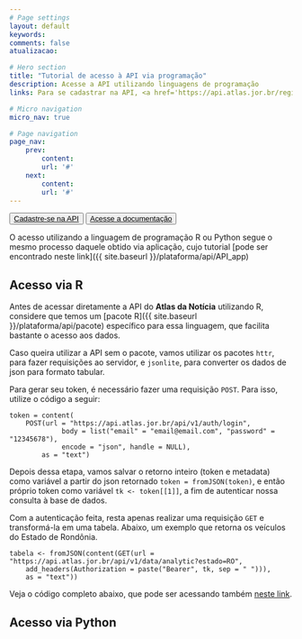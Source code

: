 ```yaml
---
# Page settings
layout: default
keywords:
comments: false
atualizacao:

# Hero section
title: "Tutorial de acesso à API via programação"
description: Acesse a API utilizando linguagens de programação
links: Para se cadastrar na API, <a href='https://api.atlas.jor.br/register' target='_blank'>clique aqui</a>. Acesse o GitHub do pacote R <a href='https://github.com/voltdatalab/newsatlasbr' target='_blank'>aqui</a>.

# Micro navigation
micro_nav: true

# Page navigation
page_nav:
    prev:
        content:
        url: '#'
    next:
        content:
        url: '#'
---
```


<style>
p img{
  border: 1px solid #333
}
</style>

<a href="{{ site.baseurl }}/plataforma/api/utilizarAPI"><button class="btn btn--dark btn--rounded btn--w-icon" style="display:inline">Cadastre-se na API</button></a> <a href="{{ site.baseurl }}/plataforma/api/documentacaoAPI }}"><button class="btn btn--dark btn--rounded btn--w-icon" style="display:inline"> Acesse a documentação </button></a>

O acesso utilizando a linguagem de programação R ou Python segue o mesmo processo daquele obtido via aplicação, cujo tutorial [pode ser encontrado neste link]({{ site.baseurl }}/plataforma/api/API_app)

## Acesso via R

Antes de acessar diretamente a API do **Atlas da Notícia** utilizando R, considere que temos um [pacote R]({{ site.baseurl }}/plataforma/api/pacote) específico para essa linguagem, que facilita bastante o acesso aos dados.

Caso queira utilizar a API sem o pacote, vamos utilizar os pacotes `httr`, para fazer requisições ao servidor, e `jsonlite`, para converter os dados de json para formato tabular.

Para gerar seu token, é necessário fazer uma requisição `POST`. Para isso, utilize o código a seguir:

```
token = content(
    POST(url = "https://api.atlas.jor.br/api/v1/auth/login",
             body = list("email" = "email@email.com", "password" = "12345678"),
             encode = "json", handle = NULL),
        as = "text")
```

Depois dessa etapa, vamos salvar o retorno inteiro (token e metadata) como variável a partir do json retornado `token = fromJSON(token)`, e então próprio token como variável `tk <- token[[1]]`, a fim de autenticar nossa consulta à base de dados.

Com a autenticação feita, resta apenas realizar uma requisição `GET` e transformá-la em uma tabela. Abaixo, um exemplo que retorna os veículos do Estado de Rondônia.

```
tabela <- fromJSON(content(GET(url = "https://api.atlas.jor.br/api/v1/data/analytic?estado=RO",
    add_headers(Authorization = paste("Bearer", tk, sep = " "))),
    as = "text"))
```

Veja o código completo abaixo, que pode ser acessando também [neste link](https://gist.github.com/sergiospagnuolo/f7b5bdd2fc430c791746a39d99319406.js).

<script src="https://gist.github.com/sergiospagnuolo/f7b5bdd2fc430c791746a39d99319406.js"></script>

## Acesso via Python

<script src="https://gist.github.com/sergiospagnuolo/5b5583c8e18fe555cdd629f744a54799.js"></script>

